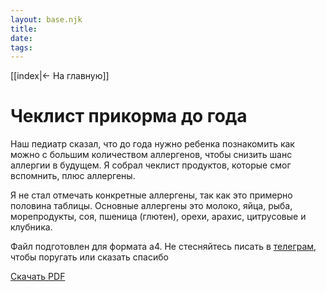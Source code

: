 ```yaml
---
layout: base.njk
title: 
date: 
tags:
---
```

[[index|← На главную]]
# Чеклист прикорма до года

Наш педиатр сказал, что до года нужно ребенка познакомить как можно с большим количеством аллергенов, чтобы снизить шанс аллергии в будущем. Я собрал чеклист продуктов, которые смог вспомнить, плюс аллергены. 

Я не стал отмечать конкретные аллергены, так как это примерно половина таблицы. Основные аллергены это молоко, яйца, рыба, морепродукты, соя, пшеница (глютен), орехи, арахис, цитрусовые и клубника.

Файл подготовлен для формата а4. Не стесняйтесь писать в [телеграм](https://t.me/olympysky), чтобы поругать или сказать спасибо

[Скачать PDF](/files/prikorm.pdf)